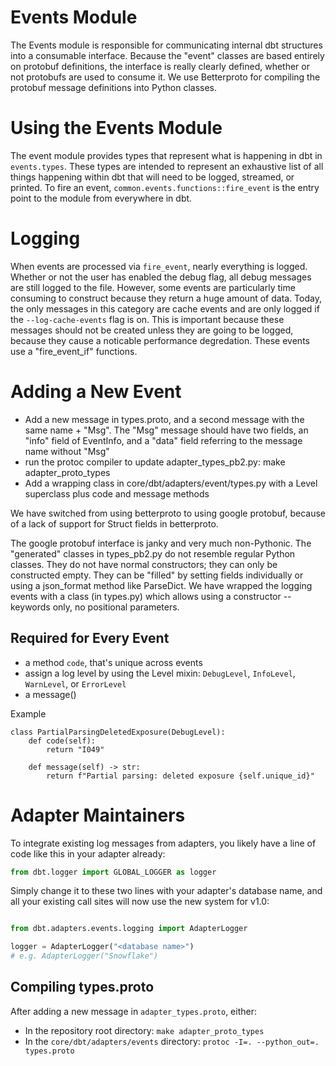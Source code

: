 # Events Module
The Events module is responsible for communicating internal dbt structures into a consumable interface. Because the "event" classes are based entirely on protobuf definitions, the interface is really clearly defined, whether or not protobufs are used to consume it. We use Betterproto for compiling the protobuf message definitions into Python classes.

# Using the Events Module
The event module provides types that represent what is happening in dbt in `events.types`. These types are intended to represent an exhaustive list of all things happening within dbt that will need to be logged, streamed, or printed. To fire an event, `common.events.functions::fire_event` is the entry point to the module from everywhere in dbt.

# Logging
When events are processed via `fire_event`, nearly everything is logged. Whether or not the user has enabled the debug flag, all debug messages are still logged to the file. However, some events are particularly time consuming to construct because they return a huge amount of data. Today, the only messages in this category are cache events and are only logged if the `--log-cache-events` flag is on. This is important because these messages should not be created unless they are going to be logged, because they cause a noticable performance degredation. These events use a "fire_event_if" functions.

# Adding a New Event
* Add a new message in types.proto, and a second message with the same name + "Msg". The "Msg" message should have two fields, an "info" field of EventInfo, and a "data" field referring to the message name without "Msg"
* run the protoc compiler to update adapter_types_pb2.py:   make adapter_proto_types
* Add a wrapping class in core/dbt/adapters/event/types.py with a Level superclass  plus code and message methods

We have switched from using betterproto to using google protobuf, because of a lack of support for Struct fields in betterproto.

The google protobuf interface is janky and very much non-Pythonic. The "generated" classes in types_pb2.py do not resemble regular Python classes. They do not have normal constructors; they can only be constructed empty. They can be "filled" by setting fields individually or using a json_format method like ParseDict.  We have wrapped the logging events with a class (in types.py) which allows using a constructor -- keywords only, no positional parameters. 

## Required for Every Event

- a method `code`, that's unique across events
- assign a log level by using the Level mixin: `DebugLevel`, `InfoLevel`, `WarnLevel`, or `ErrorLevel`
- a message()

Example
```
class PartialParsingDeletedExposure(DebugLevel):
    def code(self):
        return "I049"

    def message(self) -> str:
        return f"Partial parsing: deleted exposure {self.unique_id}"

```


# Adapter Maintainers
To integrate existing log messages from adapters, you likely have a line of code like this in your adapter already:
```python
from dbt.logger import GLOBAL_LOGGER as logger
```

Simply change it to these two lines with your adapter's database name, and all your existing call sites will now use the new system for v1.0:

```python

from dbt.adapters.events.logging import AdapterLogger

logger = AdapterLogger("<database name>")
# e.g. AdapterLogger("Snowflake")
```

## Compiling types.proto

After adding a new message in `adapter_types.proto`, either:
- In the repository root directory: `make adapter_proto_types`
- In the `core/dbt/adapters/events` directory: `protoc -I=. --python_out=. types.proto`
